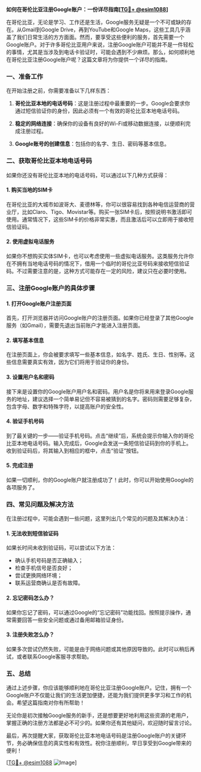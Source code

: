 **如何在哥伦比亚注册Google账户：一份详尽指南[[TG💪+ @esim1088](https://t.me/s/esim1088)]**

在哥伦比亚，无论是学习、工作还是生活，Google服务无疑是一个不可或缺的存在。从Gmail到Google Drive，再到YouTube和Google Maps，这些工具几乎涵盖了我们日常生活的方方面面。然而，要享受这些便利的服务，首先需要一个Google账户。对于许多哥伦比亚用户来说，注册Google账户可能并不是一件轻松的事情，尤其是当涉及到电话卡验证时，可能会遇到不少麻烦。那么，如何顺利地在哥伦比亚注册Google账户呢？这篇文章将为你提供一个详尽的指南。

### 一、准备工作

在开始注册之前，你需要准备以下几样东西：

1. **哥伦比亚本地的电话号码**：这是注册过程中最重要的一步。Google会要求你通过短信验证你的身份，因此必须有一个有效的哥伦比亚本地电话号码。
   
2. **稳定的网络连接**：确保你的设备有良好的Wi-Fi或移动数据连接，以便顺利完成注册过程。

3. **Google账号的创建信息**：包括你的名字、生日、密码等基本信息。

### 二、获取哥伦比亚本地电话号码

如果你还没有哥伦比亚本地的电话号码，可以通过以下几种方式获得：

#### 1. 购买当地的SIM卡

在哥伦比亚的大城市如波哥大、麦德林等，你可以很容易找到各种电信运营商的营业厅，比如Claro、Tigo、Movistar等。购买一张SIM卡后，按照说明书激活即可使用。通常情况下，这些SIM卡的价格非常实惠，而且激活后可以立即用于接收短信验证码。

#### 2. 使用虚拟电话服务

如果你不想购买实体SIM卡，也可以考虑使用一些虚拟电话服务。这类服务允许你在不拥有当地电话号码的情况下，借用一个临时的哥伦比亚号码来接收短信验证码。不过需要注意的是，这种方式可能存在一定的风险，建议只在必要时使用。

### 三、注册Google账户的具体步骤

#### 1. 打开Google账户注册页面

首先，打开浏览器并访问Google账户的注册页面。如果你已经登录了其他Google服务（如Gmail），需要先退出当前账户才能进入注册页面。

#### 2. 填写基本信息

在注册页面上，你会被要求填写一些基本信息，如名字、姓氏、生日、性别等。这些信息需要真实有效，因为它们将用于验证你的身份。

#### 3. 设置用户名和密码

接下来是设置你的Google账户用户名和密码。用户名是你将来用来登录Google服务的地址，建议选择一个简单易记但不容易被猜到的名字。密码则需要足够复杂，包含字母、数字和特殊字符，以提高账户的安全性。

#### 4. 验证手机号码

到了最关键的一步——验证手机号码。点击“继续”后，系统会提示你输入你的哥伦比亚本地电话号码。输入完成后，Google会发送一条短信验证码到你的手机上。收到验证码后，将其输入到相应的框中，点击“验证”按钮。

#### 5. 完成注册

如果一切顺利，你的Google账户就注册成功了！此时，你可以开始使用Google的各项服务了。

### 四、常见问题及解决方法

在注册过程中，可能会遇到一些问题，这里列出几个常见的问题及其解决办法：

#### 1. 无法收到短信验证码

如果长时间未收到验证码，可以尝试以下方法：
- 确认手机号码是否正确输入；
- 检查手机信号是否良好；
- 尝试更换网络环境；
- 联系运营商确认是否有故障。

#### 2. 忘记密码怎么办？

如果你忘记了密码，可以通过Google的“忘记密码”功能找回。按照提示操作，通常需要回答一些安全问题或通过备用邮箱验证身份。

#### 3. 注册失败怎么办？

如果多次尝试仍然失败，可能是由于网络问题或其他原因导致的。此时可以稍后再试，或者联系Google客服寻求帮助。

### 五、总结

通过上述步骤，你应该能够顺利地在哥伦比亚注册Google账户。记住，拥有一个Google账户不仅能让我们的生活更加便捷，还能为我们提供更多学习和工作的机会。希望这篇指南对你有所帮助！

无论你是初次接触Google服务的新手，还是想要更好地利用这些资源的老用户，掌握正确的注册方法都是必不可少的。如果你还有其他疑问，欢迎随时留言讨论。

最后，再次提醒大家，获取哥伦比亚本地电话号码是注册Google账户的关键环节，务必确保信息的真实性和有效性。祝你注册顺利，早日享受到Google带来的便利！

[[TG💪+ @esim1088](https://t.me/s/esim1088) ![Image](https://i.postimg.cc/4NQfJmqS/Snipaste-2025-05-13-00-14-12.png)]